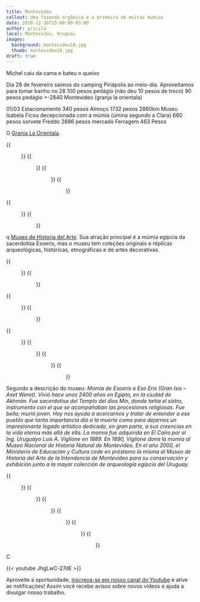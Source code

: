 ```yaml
---
title: Montevidéu
callout: Uma fazenda orgânica e a primeira de muitas múmias
date: 2018-12-26T15:00:00-03:00
author: pricila
local: Montevidéu, Uruguai
images:
  background: montevideu18.jpg
  thumb: montevideu18.jpg
draft: true
---
```


Michel caiu da cama e bateu o queixo

Dia 28 de fevereiro saímos do camping Piriápolis ao meio-dia. Aproveitamos para tomar banho no 28
100 pesos pedágio (não deu 10 pesos de troco)
90 pesos pedágio
+-2840 Montevideo (granja la orientala)

01/03
Estacionamento 340 pesos
Almoço 1732 pesos
2880km
Museu Isabela Ficou decepcionada com a múmia (úmina segundo a Clara)
660 pesos sorvete Freddo
2886 pesos mercado
Ferragem 463 Pesos

O [Granja La Orientala](http://ioverlander.com/places/46591-organic-farm-granja-la-orientala).

<div class="clearfix">
{{<figure "montevideu01.jpg" "Tomates fresquinhos que ganhamos do dono da fazenda" "float-left">}}
{{<figure "montevideu02.jpg" "Aprendendo que as frutas nascem das árvores" "float-right">}}
{{<figure "montevideu03.jpg" "Um passeio pela fazenda e sua diversidade de plantas" "float-left">}}
{{<figure "montevideu04.jpg" "Tomates aprovados!" "float-right">}}
</div>

<div class="clearfix">
{{<figure "montevideu05.jpg" "Visita ao mausoléu do General Artigas" "float-left" "600x" >}}
{{<figure "montevideu06.jpg" "Ciudad Vieja, passeio obrigatório" "float-right" "600x" >}}
</div>

q [Museo de Historia del Arte](http://muhar.montevideo.gub.uy/). Sua atração principal é a múmia egípcia da sacerdotisa Esoeris, mas o museu tem coleções originais e réplicas arqueológicas, históricas, etnográficas e de artes decorativas.

<div class="clearfix">
{{<figure "montevideu07.jpg" "Algumas reproduções de arte indígena" "float-left">}}
{{<figure "montevideu17.jpg" "Lugar de criança é no museu sim!" "float-right">}}
</div>

<div class="clearfix">
{{<figure "montevideu08.jpg" "Exposição temporária sobre os 100 anos do comunismo" "float-left" "600x" >}}
{{<figure "montevideu09.jpg" "Impressiona o uso das cores como representação da ideologia" "float-right" "600x" >}}
</div>

<div class="clearfix">
{{<figure "montevideu11.jpg" "Comemoração da chegada do homem à Lua" "float-left">}}
{{<figure "montevideu12.jpg" "Reprodução da cultura cristã antiga" "float-right" >}}
{{<figure "montevideu13.jpg" "Na sala da múmia" "float-left">}}
{{<figure "montevideu14.jpg" "A grande estrela do museu!" "float-right">}}
</div>

Segundo a descrição do museu:
*Momia de Esoeris o Eso Eris (Gran Isis – Aset Weret). Vivió hace unos 2400 años en Egipto, en la ciudad de Akhmím. Fue sacerdotisa del Templo del dios Min, donde tañía el sistro, instrumento con el que se acompañaban las procesiones religiosas. Fue bella; murió joven. Hoy nos ayuda a acercarnos y tratar de entender a ese pueblo que tanta importancia dió a la muerte como para dejarnos un impresionante legado artístico dedicado, en gran parte, a sus creencias en la vida eterna más allá de ella. La momia fue adquirida en El Cairo por el Ing. Uruguayo Luis A. Viglione en 1889. En 1890, Viglione dona la momia al Museo Nacional de Historia Natural de Montevideo. En el año 2000, el Ministerio de Educación y Cultura cede en préstamo la misma al Museo de Historia del Arte de la Intendencia de Montevideo para su conservación y exhibición junto a la mayor colección de arqueología egipcia del Uruguay.*

<div class="clearfix">
{{<figure "montevideu16.jpg" "Mais sobre a cultura egípcia" "float-left">}}
{{<figure "montevideu18.jpg" "Mesmo sendo reprodução, impressiona!" "float-right">}}
{{<figure "montevideu19.jpg" "Maquete das pirâmidas maias" "float-left">}}
{{<figure "montevideu20.jpg" "E réplica do calendário maia" "float-right">}}
{{<figure "montevideu21.jpg" "Foto obrigatória no letreiro" "float-left">}}
{{<figure "montevideu22.jpg" "Visão geral da capital uruguaia" "float-right">}}
</div>

C

{{< youtube JhgLwC-27dE >}}

Aproveite a oportunidade, [inscreva-se em nosso canal do Youtube](https://www.youtube.com/6overlanders?sub_confirmation=1) e ative as notificações! Assim você recebe avisos sobre novos vídeos e ajuda a divulgar nosso trabalho.